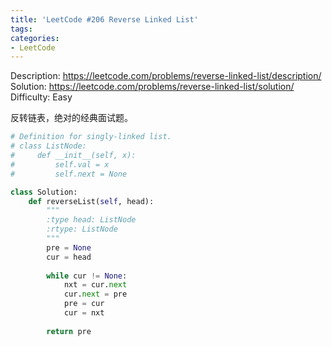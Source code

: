 ```yaml
---
title: 'LeetCode #206 Reverse Linked List'
tags:
categories:
- LeetCode
---
```


Description: https://leetcode.com/problems/reverse-linked-list/description/
Solution: https://leetcode.com/problems/reverse-linked-list/solution/
Difficulty: Easy

反转链表，绝对的经典面试题。

```python
# Definition for singly-linked list.
# class ListNode:
#     def __init__(self, x):
#         self.val = x
#         self.next = None

class Solution:
    def reverseList(self, head):
        """
        :type head: ListNode
        :rtype: ListNode
        """
        pre = None
        cur = head
        
        while cur != None:
            nxt = cur.next
            cur.next = pre
            pre = cur
            cur = nxt
            
        return pre
```